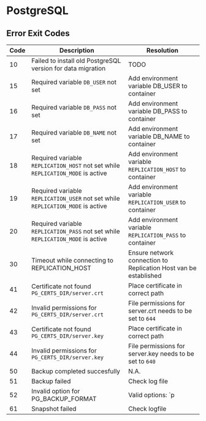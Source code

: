# PostgreSQL

## Error Exit Codes

| Code | Description                                                                     | Resolution                                                       |
| ---- | ------------------------------------------------------------------------------- | ---------------------------------------------------------------- |
| 10   | Failed to install old PostgreSQL version for data migration                     | TODO                                                             |
| 15   | Required variable `DB_USER` not set                                             | Add environment variable DB_USER to container                    |
| 16   | Required variable `DB_PASS` not set                                             | Add environment variable DB_PASS to container                    |
| 17   | Required variable `DB_NAME` not set                                             | Add environment variable DB_NAME to container                    |
| 18   | Required variable `REPLICATION_HOST` not set while `REPLICATION_MODE` is active | Add environment variable `REPLICATION_HOST` to container         |
| 19   | Required variable `REPLICATION_USER` not set while `REPLICATION_MODE` is active | Add environment variable `REPLICATION_USER` to container         |
| 20   | Required variable `REPLICATION_PASS` not set while `REPLICATION_MODE` is active | Add environment variable `REPLICATION_PASS` to container         |
| 30   | Timeout while connecting to REPLICATION_HOST                                    | Ensure network connection to Replication Host van be established |
| 41   | Certificate not found `PG_CERTS_DIR/server.crt`                                 | Place certificate in correct path                                |
| 42   | Invalid permissions for `PG_CERTS_DIR/server.crt`                               | File permissions for server.crt needs to be set to `644`         |
| 43   | Certificate not found `PG_CERTS_DIR/server.key`                                 | Place certificate in correct path                                |
| 44   | Invalid permissions for `PG_CERTS_DIR/server.key`                               | File permissions for server.key needs to be set to `640`         |
| 50   | Backup completed succesfully                                                    | N.A.                                                             |
| 51   | Backup failed                                                                   | Check log file                                                   |
| 52   | Invalid option for PG_BACKUP_FORMAT                                             | Valid options: `p|plain` or `t|tar`                              |
| 61   | Snapshot failed                                                                 | Check logfile                                                    |
